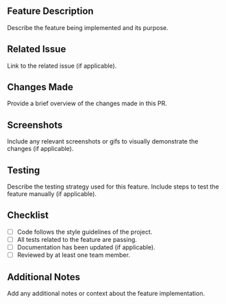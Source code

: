## Feature Description

Describe the feature being implemented and its purpose.

## Related Issue

Link to the related issue (if applicable).

## Changes Made

Provide a brief overview of the changes made in this PR.

## Screenshots

Include any relevant screenshots or gifs to visually demonstrate the changes (if applicable).

## Testing

Describe the testing strategy used for this feature. Include steps to test the feature manually (if applicable).

## Checklist

- [ ] Code follows the style guidelines of the project.
- [ ] All tests related to the feature are passing.
- [ ] Documentation has been updated (if applicable).
- [ ] Reviewed by at least one team member.

## Additional Notes

Add any additional notes or context about the feature implementation.
